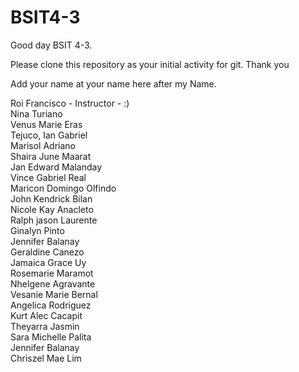 # BSIT4-3

Good day BSIT 4-3.

Please clone this repository as your initial activity for git. Thank you

Add your name at your name here after my Name.

Roi Francisco - Instructor - :)
<br>Nina Turiano
<br>Venus Marie Eras
<br>Tejuco, Ian Gabriel
<br>Marisol Adriano
<br>Shaira June Maarat
<br>Jan Edward Malanday
<br>Vince Gabriel Real
<br>Maricon Domingo Olfindo
<br>John Kendrick Bilan
<br>Nicole Kay Anacleto
<br>Ralph jason Laurente
<br>Ginalyn Pinto
<br>Jennifer Balanay
<br>Geraldine Canezo
<br> Jamaica Grace Uy
<br> Rosemarie Maramot
<br>Nhelgene Agravante
<br>Vesanie Marie Bernal
<br>Angelica Rodriguez
<br>Kurt Alec Cacapit
<br>Theyarra Jasmin
<br>Sara Michelle Palita
<br>Jennifer Balanay
<br>Chriszel Mae Lim